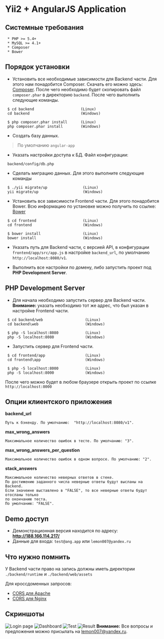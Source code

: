 Yii2 + AngularJS Application
============================

Cистемные требования
--------------------
~~~
 * PHP >= 5.4+
 * MySQL >= 4.1+
 * Composer
 * Bower
~~~

Порядок установки
-----------------
- Установить все необходимые зависимости для Backend части. Для этого нам понадобится Composer. Скачать его можно здесь: [Composer](https://getcomposer.org/ "Сomposer"). После чего необходимо будет скопировать файл `composer.phar` в директорию `backend`. После чего выполнить следующие команды.
~~~
 $ cd backend                     (Linux)
 cd backend                       (Windows)

 $ php composer.phar install      (Linux)
 php composer.phar install        (Windows)
~~~

- Создать базу данных. 
> По умолчанию `angular-app`

- Указать настройки доступа к БД. Файл конфигурации:
~~~
 backend/config/db.php
~~~

- Сделать миграцию данных. Для этого выполните следующие команды
~~~
 $ ./yii migrate/up                (Linux)    
 yii migrate/up                    (Windows)
~~~

- Установить все зависимости Frontend части. Для этого понадобится Bower. Всю информацию по установке можно получить по ссылке: [Bower](http://bower.io/#install-bower)
~~~
 $ cd frontend                     (Linux)
 cd frontend                       (Windows)

 $ bower install                   (Linux)
 bower install                     (Windows)
~~~

- Указать путь для Backend части, с версией API, в конфигурации `frontend/app/src/app.js` в настройке `backend_url`, по умолчанию `http://localhost:8080/v1`.

- Выполнить все настройки по домену, либо запустить проект под **PHP Development Server**.

PHP Development Server
-----------------
- Для начала необходимо запустить сервер для Backend части. **Внимание:** указать необходимо тот же адрес, что был указан в настройке Frontend части.
~~~
 $ cd backend/web                   (Linux)
 cd backend\web                     (Windows)

 $ php -S localhost:8080            (Linux)
 php -S localhost:8080              (Windows)
~~~

- Запустить сервер для Frontend части.
~~~
 $ cd frontend/app                  (Linux)
 cd frontend\app                    (Windows)

 $ php -S localhost:8000            (Linux)
 php -S localhost:8000              (Windows)
~~~

После чего можно будет в любом браузере открыть проект по ссылке `http://localhost:8000`

Опции клиентского приложения
----------------

**backend_url** 
~~~
Путь к бэкенду. По умолчанию:  "http://localhost:8080/v1".
~~~

**max_wrong_answers**
~~~
Максимальное количество ошибок в тесте. По умолчанию: "3".
~~~

**max_wrong_answers_per_question**
~~~
Максимальное количество ошибок в одном вопросе. По умолчанию: "2".
~~~

**stack_answers**
~~~
Максимальное количество неверных ответов в стеке. 
По достижению заданного числа неверные ответы будут высланы на Backend. 
Если значеине выставлено в "FALSE", то все неверные ответы будут отосланы только 
по окончанию теста. 
По умолчанию: "FALSE".
~~~

Demo доступ
-----------
+ Демонстрационная версия находится по адресу: **http://188.166.114.217/**
+ Данные для входа: `test@ang.app` или `lemon007@yandex.ru`

Что нужно помнить
-----------------
У Backend части право на запись должны иметь директории `./backend/runtime` и `./backend/web/assets`

Для кроссдоменных запросов:
* [CORS для Apache](http://enable-cors.org/server_apache.html)
* [CORS для Nginx](http://enable-cors.org/server_nginx.html)

Cкриншоты
-----------------
![Login page](http://dl1.joxi.net/drive/0010/2551/719351/150511/d2989872aa.png)
![Dashboard](http://dl1.joxi.net/drive/0010/2551/719351/150511/cea1391ab2.png)
![Test](http://dl1.joxi.net/drive/0010/2551/719351/150511/4ebbd3dbbb.png)
![Result](http://dl2.joxi.net/drive/0010/2551/719351/150511/ebc1e99de3.png)
**Внимание:** Все вопросы и предложения можно присылать на lemon007@yandex.ru.
